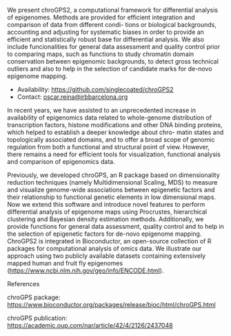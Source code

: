 We present chroGPS2, a computational framework for differential analysis of epigenomes. Methods are provided for efficient integration and comparison of data from different condi- tions or biological backgrounds, accounting and adjusting for systematic biases in order to provide an efficient and statistically robust base for differential analysis. We also include funcionalities for general data assessment and quality control prior to comparing maps, such as functions to study chromatin domain conservation between epigenomic backgrounds, to detect gross technical outliers and also to help in the selection of candidate marks for de-novo epigenome mapping.

- Availability: https://github.com/singlecoated/chroGPS2 
- Contact: oscar.reina@irbbarcelona.org

In recent years, we have assisted to an unprecedented increase in availability of epigenomics data related to whole-genome distribution of transcription factors, histone modifications and other DNA binding proteins, which helped to establish a deeper knowledge about chro- matin states and topologically associated domains, and to offer a broad scope of genomic regulation from both a functional and structural point of view. However, there remains a need for efficient tools for visualization, functional analysis and comparison of epigenomics data.

Previously, we developed chroGPS, an R package based on dimensionality reduction techniques (namely Multidimensional Scaling, MDS) to measure and visualize genome-wide associations between epigenetic factors and their relationship to functional genetic elements in low dimensional maps. Now we extend this software and introduce novel features to perform differential analysis of epigenome maps using Procrustes, hierarchical clustering and Bayesian density estimation methods. Additionally, we provide functions for general data assessment, quality control and to help in the selection of epigenetic factors for de-novo epigenome mapping. ChroGPS2 is integrated in Bioconductor, an open-source collection of R packages for computational analysis of omics data. We illustrate our approach using two publicly available datasets containing extensively mapped human and fruit fly epigenomes (https://www.ncbi.nlm.nih.gov/geo/info/ENCODE.html). 

References

chroGPS package: https://www.bioconductor.org/packages/release/bioc/html/chroGPS.html

chroGPS publication: https://academic.oup.com/nar/article/42/4/2126/2437048
